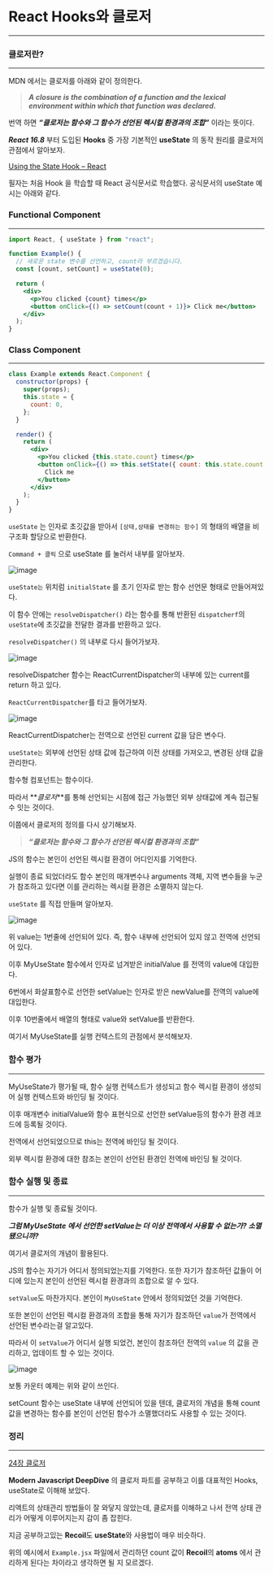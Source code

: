 # React Hooks와 클로저

---

### 클로저란?

---

MDN 에서는 클로저를 아래와 같이 정의한다.

> **_A closure is the combination of a function and the lexical environment within which that function was declared._**

번역 하면 **_“클로저는 함수와 그 함수가 선언된 렉시컬 환경과의 조합”_** 이라는 뜻이다.

**_React 16.8_** 부터 도입된 **Hooks** 중 가장 기본적인 **useState** 의 동작 원리를 클로저의 관점에서 알아보자.

[Using the State Hook – React](https://ko.legacy.reactjs.org/docs/hooks-state.html)

필자는 처음 Hook 을 학습할 때 React 공식문서로 학습했다. 공식문서의 useState 예시는 아래와 같다.

### Functional Component

---

```jsx
import React, { useState } from "react";

function Example() {
  // 새로운 state 변수를 선언하고, count라 부르겠습니다.
  const [count, setCount] = useState(0);

  return (
    <div>
      <p>You clicked {count} times</p>
      <button onClick={() => setCount(count + 1)}> Click me</button>
    </div>
  );
}
```

### Class Component

---

```jsx
class Example extends React.Component {
  constructor(props) {
    super(props);
    this.state = {
      count: 0,
    };
  }

  render() {
    return (
      <div>
        <p>You clicked {this.state.count} times</p>
        <button onClick={() => this.setState({ count: this.state.count + 1 })}>
          Click me
        </button>
      </div>
    );
  }
}
```

`useState` 는 인자로 초깃값을 받아서 `[상태,상태를 변경하는 함수]` 의 형태의 배열을 비구조화 할당으로 반환한다.

`Command + 클릭` 으로 useState 를 눌러서 내부를 알아보자.

![image](https://github.com/JUNOSHON/JS-Algorithms/assets/67476544/bcba7844-5993-4b1a-ab88-7c45c68b9141)

`useState는` 위치럼 `initialState` 를 초기 인자로 받는 함수 선언문 형태로 만들어져있다.

이 함수 안에는 `resolveDispatcher()` 라는 함수를 통해 반환된 `dispatcherf`의 `useState`에 초깃값을 전달한 결과를 반환하고 있다.

`resolveDispatcher()` 의 내부로 다시 들어가보자.

![image](https://github.com/JUNOSHON/JS-Algorithms/assets/67476544/c58e35f4-2ecb-4365-bfb6-28158c306ae7)

resolveDispatcher 함수는 ReactCurrentDispatcher의 내부에 있는 current를 return 하고 있다.

`ReactCurrentDispatcher`를 타고 들어가보자.

![image](https://github.com/JUNOSHON/JS-Algorithms/assets/67476544/75d05a4a-21f8-4f39-bb92-88ceb7f55520)

ReactCurrentDispatcher는 전역으로 선언된 current 값을 담은 변수다.

`useState는` 외부에 선언된 상태 값에 접근하여 이전 상태를 가져오고, 변경된 상태 값을 관리한다.

함수형 컴포넌트는 함수이다.

따라서 **_클로저_**를 통해 선언되는 시점에 접근 가능했던 외부 상태값에 계속 접근될 수 잇는 것이다.

이쯤에서 클로저의 정의를 다시 상기해보자.

> **_“클로저는 함수와 그 함수가 선언된 렉시컬 환경과의 조합”_**

JS의 함수는 본인이 선언된 렉시컬 환경이 어디인지를 기억한다.

실행이 종료 되었더라도 함수 본인의 매개변수나 arguments 객체, 지역 변수들을 누군가 참조하고 있다면 이를 관리하는 렉시컬 환경은 소멸하지 않는다.

`useState` 를 직접 만들며 알아보자.

![image](https://github.com/JUNOSHON/JS-Algorithms/assets/67476544/f2483174-489a-4a8e-8475-3ca8db1685cc)

위 value는 1번줄에 선언되어 있다. 즉, 함수 내부에 선언되어 있지 않고 전역에 선언되어 있다.

이후 MyUseState 함수에서 인자로 넘겨받은 initialValue 를 전역의 value에 대입한다.

6번에서 화살표함수로 선언한 setValue는 인자로 받은 newValue를 전역의 value에 대입한다.

이후 10번줄에서 배열의 형태로 value와 setValue를 반환한다.

여기서 MyUseState를 실행 컨텍스트의 관점에서 분석해보자.

### 함수 평가

---

MyUseState가 평가될 때, 함수 실행 컨텍스트가 생성되고 함수 렉시컬 환경이 생성되어 실행 컨텍스트와 바인딩 될 것이다.

이후 매개변수 initialValue와 함수 표현식으로 선언한 setValue등의 함수가 환경 레코드에 등록될 것이다.

전역에서 선언되었으므로 this는 전역에 바인딩 될 것이다.

외부 렉시컬 환경에 대한 참조는 본인이 선언된 환경인 전역에 바인딩 될 것이다.

### 함수 실행 및 종료

---

함수가 실행 및 종료될 것이다.

**_그럼 MyUseState 에서 선언한 setValue는 더 이상 전역에서 사용할 수 없는가? 소멸됐으니까?_**

여기서 클로저의 개념이 활용된다.

JS의 함수는 자기가 어디서 정의되었는지를 기억한다. 또한 자기가 참조하던 값들이 어디에 있는지 본인이 선언된 렉시컬 환경과의 조합으로 알 수 있다.

`setValue`도 마찬가지다. 본인이 `MyUseState` 안에서 정의되었던 것을 기억한다.

또한 본인이 선언된 렉시컬 환경과의 조합을 통해 자기가 참조하던 `value`가 전역에서 선언된 변수라는걸 알고있다.

따라서 이 `setValue`가 어디서 실행 되었건, 본인이 참조하던 전역의 `value` 의 값을 관리하고, 업데이트 할 수 있는 것이다.

![image](https://github.com/JUNOSHON/JS-Algorithms/assets/67476544/77932e85-26fd-4d45-8d8f-b1801223bf32)

보통 카운터 예제는 위와 같이 쓰인다.

setCount 함수는 useState 내부에 선언되어 있을 텐데, 클로저의 개념을 통해 count값을 변경하는 함수를 본인이 선언된 함수가 소멸했더라도 사용할 수 있는 것이다.

### 정리

---

[24장 클로저](https://www.notion.so/24-9ee4de3cc3f44151835524ae56017bcf?pvs=21)

**Modern Javascript DeepDive** 의 클로저 파트를 공부하고 이를 대표적인 Hooks, useState로 이해해 보았다.

리액트의 상태관리 방법들이 잘 와닿지 않았는데, 클로저를 이해하고 나서 전역 상태 관리가 어떻게 이루어지는지 감이 좀 잡힌다.

지금 공부하고있는 **Recoil**도 **useState**와 사용법이 매우 비슷하다.

위의 예시에서 `Example.jsx` 파일에서 관리하던 count 값이 **Recoil**의 **atoms** 에서 관리하게 된다는 차이라고 생각하면 될 지 모르겠다.
